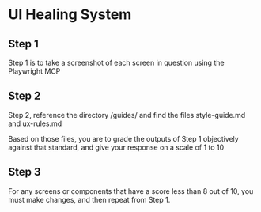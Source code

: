 # UI Healing System

## Step 1

Step 1 is to take a screenshot of each screen in question using the Playwright MCP

## Step 2

Step 2, reference the directory /guides/ and find the files style-guide.md and ux-rules.md

Based on those files, you are to grade the outputs of Step 1 objectively against that standard, and give your response on a scale of 1 to 10

## Step 3

For any screens or components that have a score less than 8 out of 10, you must make changes, and then repeat from Step 1.
